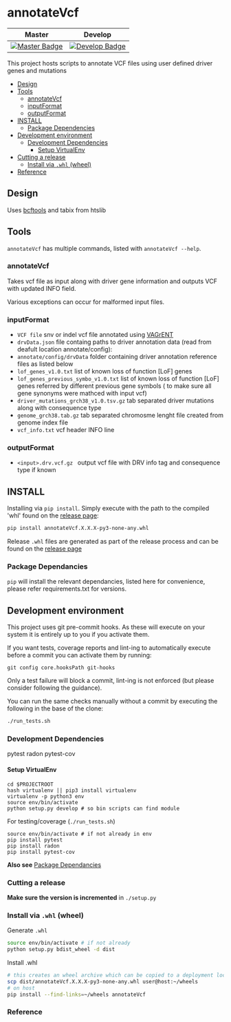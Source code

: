 # annotateVcf
| Master                                              | Develop                                               |
| --------------------------------------------------- | ----------------------------------------------------- |
| [![Master Badge][travis-master-badge]][travis-repo] | [![Develop Badge][travis-develop-badge]][travis-repo] |

This project hosts scripts to annotate VCF files using user defined driver genes and mutations

<!-- TOC depthFrom:2 depthTo:6 withLinks:1 updateOnSave:1 orderedList:0 -->

- [Design](#design)
- [Tools](#tools)
	- [annotateVcf](#annotateVcf)
	- [inputFormat](#inputformat)
	- [outputFormat](#outputformat)
- [INSTALL](#install)
	- [Package Dependencies](#package-dependencies)
- [Development environment](#development-environment)
	- [Development Dependencies](#development-dependencies)
		- [Setup VirtualEnv](#setup-virtualenv)
- [Cutting a release](#cutting-a-release)
	- [Install via `.whl` (wheel)](#install-via-whl-wheel)
- [Reference](#reference)

<!-- /TOC -->

## Design
Uses [bcftools] and tabix from htslib

## Tools

`annotateVcf` has multiple commands, listed with `annotateVcf --help`.

### annotateVcf
Takes vcf file as input along with driver gene information and outputs VCF with updated INFO field.

Various exceptions can occur for malformed input files.

### inputFormat

 * ```VCF file```  snv or indel vcf file annotated using [VAGrENT]
 * ```drvData.json``` file containg paths to driver annotation data (read from deafult location annotate/config):
 * ```annotate/config/drvData``` folder containing driver annotation reference files as listed below
 * ```lof_genes_v1.0.txt``` list of known loss of function [LoF] genes
 * ```lof_genes_previous_symbo_v1.0.txt``` list of known loss of function [LoF] genes referred by different previous gene symbols ( to make sure all gene synonyms were mathced with input vcf)
 * ```driver_mutations_grch38_v1.0.tsv.gz``` tab separated driver mutations along with consequence type
 * ```genome_grch38.tab.gz``` tab separated chromosme lenght file created from genome index file
 * ```vcf_info.txt``` vcf header INFO line

### outputFormat

 * ```<input>.drv.vcf.gz ``` output vcf file with DRV info tag and consequence type if known 

## INSTALL
Installing via `pip install`. Simply execute with the path to the compiled 'whl' found on the [release page][annotateVcf-releases]:

```bash
pip install annotateVcf.X.X.X-py3-none-any.whl
```

Release `.whl` files are generated as part of the release process and can be found on the [release page][annotateVcf-releases]

### Package Dependancies


`pip` will install the relevant dependancies, listed here for convenience, please refer requirements.txt for versions.


## Development environment

This project uses git pre-commit hooks.  As these will execute on your system it
is entirely up to you if you activate them.

If you want tests, coverage reports and lint-ing to automatically execute before
a commit you can activate them by running:

```
git config core.hooksPath git-hooks
```

Only a test failure will block a commit, lint-ing is not enforced (but please consider
following the guidance).

You can run the same checks manually without a commit by executing the following
in the base of the clone:

```bash
./run_tests.sh
```

### Development Dependencies

pytest
radon
pytest-cov

#### Setup VirtualEnv

```
cd $PROJECTROOT
hash virtualenv || pip3 install virtualenv
virtualenv -p python3 env
source env/bin/activate
python setup.py develop # so bin scripts can find module
```

For testing/coverage (`./run_tests.sh`)

```
source env/bin/activate # if not already in env
pip install pytest
pip install radon
pip install pytest-cov
```

__Also see__ [Package Dependancies](#package-dependancies)

### Cutting a release

__Make sure the version is incremented__ in `./setup.py`

### Install via `.whl` (wheel)

Generate `.whl`

```bash
source env/bin/activate # if not already
python setup.py bdist_wheel -d dist
```

Install .whl

```bash
# this creates an wheel archive which can be copied to a deployment location, e.g.
scp dist/annotateVcf.X.X.X-py3-none-any.whl user@host:~/wheels
# on host
pip install --find-links=~/wheels annotateVcf
```

### Reference
<!--refs-->
 [bcftools]: http://samtools.github.io/bcftools/bcftools.html 
 [VAGrENT]: https://github.com/cancerit/VAGrENT 
 [travis-master-badge]: https://travis-ci.org/cancerit/annotateVcf.svg?branch=master
 [travis-develop-badge]: https://travis-ci.org/cancerit/annotateVcf.svg?branch=develop
 [travis-repo]: https://travis-ci.org/cancerit/annotateVcf
 [annotateVcf-releases]: https://github.com/cancerit/annotateVcf/releases
